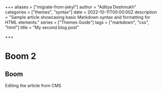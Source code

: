 +++
aliases = ["migrate-from-jekyl"]
author = "Aditya Deshmukh"
categories = ["themes", "syntax"]
date = 2022-10-11T00:00:00Z
description = "Sample article showcasing basic Markdown syntax and formatting for HTML elements."
series = ["Themes Guide"]
tags = ["markdown", "css", "html"]
title = "My second blog post"

+++
# Boom 2

## Boom

Editing the article from CMS